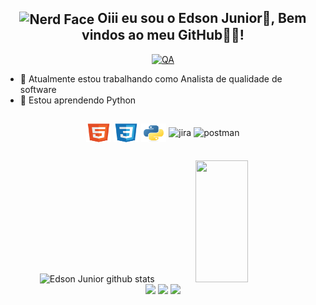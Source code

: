 <div align="center">
  <h2><img src="https://raw.githubusercontent.com/Tarikul-Islam-Anik/Animated-Fluent-Emojis/master/Emojis/Smilies/Nerd%20Face.png" alt="Nerd Face" width="25" height="25" align="center"/> Oiii eu sou o Edson Junior👋, Bem vindos ao meu GitHub👨‍💻!</h2>
</div>
<div align="center">
  <a href="https://github.com/projetos-junior"><img src="https://readme-typing-svg.demolab.com?font=Fira+Code&pause=10&color=F7ED1F&center=true&vCenter=true&&repeat=true&random=false&width=435&lines=Analista de qualidade(QA);Estudante de Python;Estudo continuo;Apaixonado por tecnologia" alt="QA " /></a>  
</div>

- 🔭 Atualmente estou trabalhando como Analista de qualidade de software
- 🌱 Estou aprendendo Python

##

<div align="center">
  <img align="center" alt="HTML" height="30" width="40"    src="https://raw.githubusercontent.com/devicons/devicon/master/icons/html5/html5-original.svg">
  <img align="center" alt="CSS" height="30" width="40"     src="https://raw.githubusercontent.com/devicons/devicon/master/icons/css3/css3-original.svg">
  <img align="center" alt="Python" height="30" width="40"  src="https://raw.githubusercontent.com/devicons/devicon/master/icons/python/python-original.svg">
  <img align="center" alt="jira" height="30" width="40"    src="https://cdn.jsdelivr.net/gh/devicons/devicon@latest/icons/jira/jira-original.svg" />
  <img align="center" alt="postman" height="30" width="40" src="https://cdn.jsdelivr.net/gh/devicons/devicon@latest/icons/postman/postman-original.svg" />        
</div>

##

<div align="center">  
  <img width="49%" height="195px" src="https://github-readme-stats.vercel.app/api?username=projetos-junior&show_icons=true&include_all_commits=true&rank_icon=github&count_private=true&hide_border=true&theme=dracula" alt="Edson Junior github stats"/> 
  <img width="41%" height="195px" src="https://github-readme-stats.vercel.app/api/top-langs/?username=projetos-junior&layout=compact&hide_border=true&theme=dracula&size_weight=0.5" />
</div>

  <div align="center">
    <a href="https://www.linkedin.com/in/edyjunior/" target="_blank"><img src="https://img.shields.io/badge/LinkedIn-0077B5?style=for-the-badge&logo=linkedin&logoColor=white"/></a>
    <a href="https://wa.me/+5511988020276" target="_blank"><img src="https://img.shields.io/badge/WhatsApp-25D366?style=for-the-badge&logo=whatsapp&logoColor=white" /></a>
    <a href="mailto:ejuniior@gmail.com" target="_blank"><img src="https://img.shields.io/badge/Gmail-D14836?style=for-the-badge&logo=gmail&logoColor=white"/></a>
  </div>
</div>






